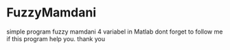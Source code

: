 # FuzzyMamdani
simple program fuzzy mamdani 4 variabel in Matlab
dont forget to follow me if this program help you. thank you
